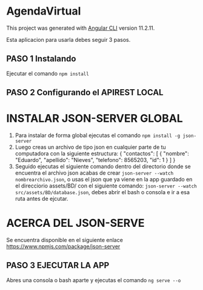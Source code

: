 # AgendaVirtual

This project was generated with [Angular CLI](https://github.com/angular/angular-cli) version 11.2.11.

Esta aplicacion para usarla debes seguir 3 pasos.
## PASO 1 Instalando
Ejecutar el comando `npm install`

## PASO 2 Configurando el APIREST LOCAL
# INSTALAR JSON-SERVER GLOBAL
1. Para instalar de forma global ejecutas el comando 
`npm install -g json-server`
2. Luego creas un archivo de tipo json en cualquier parte de tu computadora con la siguiente estructura:
{
  "contactos": [
    {
      "nombre": "Eduardo",
      "apellido": "Nieves",
      "telefono": 8565203,
      "id": 1
    }
  ]
}
3. Seguido ejecutas el siguiente comando dentro del directorio donde se encuentra el archivo json acabas de  crear `json-server --watch nombrearchivo.json`, o usas el json que ya viene en la app guardado en el direcciorio assets/BD/ con el siguiente comando: `json-server --watch src/assets/BD/database.json`, debes abrir el bash o consola e ir a esa ruta antes de ejcutar.
# ACERCA DEL JSON-SERVE
Se encuentra disponible en el siguiente enlace 
https://www.npmjs.com/package/json-server
## PASO 3 EJECUTAR LA APP

Abres una consola o bash aparte y ejecutas el comando `ng serve --o`
